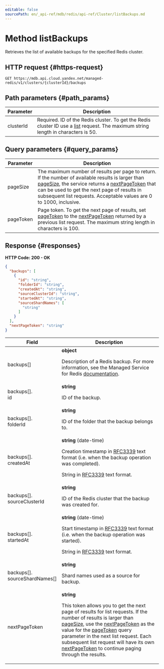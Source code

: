 ```yaml
---
editable: false
sourcePath: en/_api-ref/mdb/redis/api-ref/Cluster/listBackups.md
---
```


# Method listBackups
Retrieves the list of available backups for the specified Redis cluster.
 

 
## HTTP request {#https-request}
```
GET https://mdb.api.cloud.yandex.net/managed-redis/v1/clusters/{clusterId}/backups
```
 
## Path parameters {#path_params}
 
Parameter | Description
--- | ---
clusterId | Required. ID of the Redis cluster. To get the Redis cluster ID use a [list](/docs/managed-redis/api-ref/Cluster/list) request.  The maximum string length in characters is 50.
 
## Query parameters {#query_params}
 
Parameter | Description
--- | ---
pageSize | The maximum number of results per page to return. If the number of available results is larger than [pageSize](/docs/managed-redis/api-ref/Cluster/listBackups#query_params), the service returns a [nextPageToken](/docs/managed-redis/api-ref/Cluster/listBackups#responses) that can be used to get the next page of results in subsequent list requests.  Acceptable values are 0 to 1000, inclusive.
pageToken | Page token.  To get the next page of results, set [pageToken](/docs/managed-redis/api-ref/Cluster/listBackups#query_params) to the [nextPageToken](/docs/managed-redis/api-ref/Cluster/listBackups#responses) returned by a previous list request.  The maximum string length in characters is 100.
 
## Response {#responses}
**HTTP Code: 200 - OK**

```json 
{
  "backups": [
    {
      "id": "string",
      "folderId": "string",
      "createdAt": "string",
      "sourceClusterId": "string",
      "startedAt": "string",
      "sourceShardNames": [
        "string"
      ]
    }
  ],
  "nextPageToken": "string"
}
```

 
Field | Description
--- | ---
backups[] | **object**<br><p>Description of a Redis backup. For more information, see the Managed Service for Redis <a href="/docs/managed-redis/concepts/backup">documentation</a>.</p> 
backups[].<br>id | **string**<br><p>ID of the backup.</p> 
backups[].<br>folderId | **string**<br><p>ID of the folder that the backup belongs to.</p> 
backups[].<br>createdAt | **string** (date-time)<br><p>Creation timestamp in <a href="https://www.ietf.org/rfc/rfc3339.txt">RFC3339</a> text format (i.e. when the backup operation was completed).</p> <p>String in <a href="https://www.ietf.org/rfc/rfc3339.txt">RFC3339</a> text format.</p> 
backups[].<br>sourceClusterId | **string**<br><p>ID of the Redis cluster that the backup was created for.</p> 
backups[].<br>startedAt | **string** (date-time)<br><p>Start timestamp in <a href="https://www.ietf.org/rfc/rfc3339.txt">RFC3339</a> text format (i.e. when the backup operation was started).</p> <p>String in <a href="https://www.ietf.org/rfc/rfc3339.txt">RFC3339</a> text format.</p> 
backups[].<br>sourceShardNames[] | **string**<br><p>Shard names used as a source for backup.</p> 
nextPageToken | **string**<br><p>This token allows you to get the next page of results for list requests. If the number of results is larger than <a href="/docs/managed-redis/api-ref/Cluster/listBackups#query_params">pageSize</a>, use the <a href="/docs/managed-redis/api-ref/Cluster/listBackups#responses">nextPageToken</a> as the value for the <a href="/docs/managed-redis/api-ref/Cluster/listBackups#query_params">pageToken</a> query parameter in the next list request. Each subsequent list request will have its own <a href="/docs/managed-redis/api-ref/Cluster/listBackups#responses">nextPageToken</a> to continue paging through the results.</p> 